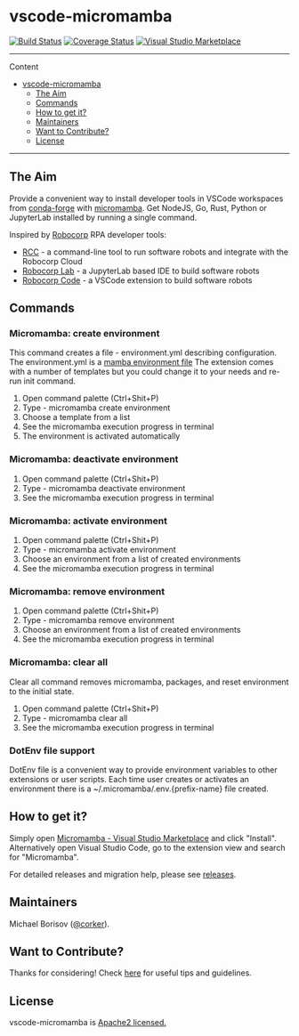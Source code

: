# vscode-micromamba 

[![Build Status](https://github.com/mamba-org/vscode-micromamba/workflows/ci/badge.svg?branch=main)](https://github.com/mamba-org/vscode-micromamba/tree/main) [![Coverage Status](https://coveralls.io/repos/github/mamba-org/vscode-micromamba/badge.svg?branch=main)](https://coveralls.io/github/mamba-org/vscode-micromamba?branch=main) [![Visual Studio Marketplace](https://img.shields.io/visual-studio-marketplace/v/corker.vscode-micromamba?color=success&label=Visual%20Studio%20Marketplace)](https://marketplace.visualstudio.com/items?itemName=corker.vscode-micromamba) 

---


Content
- [vscode-micromamba](#vscode-micromamba)
  - [The Aim](#the-aim)
  - [Commands](#commands)
  - [How to get it?](#how-to-get-it)
  - [Maintainers](#maintainers)
  - [Want to Contribute?](#want-to-contribute)
  - [License](#license)

---

## The Aim

Provide a convenient way to install developer tools in VSCode workspaces from [conda-forge](https://conda-forge.org) with [micromamba](https://mamba.readthedocs.io). Get NodeJS, Go, Rust, Python or JupyterLab installed by running a single command.


Inspired by [Robocorp](https://robocorp.com) RPA developer tools:
 - [RCC](https://robocorp.com/docs/rcc/overview) - a command-line tool to run software robots and integrate with the Robocorp Cloud
 - [Robocorp Lab](https://robocorp.com/docs/developer-tools/robocorp-lab/overview) - a JupyterLab based IDE to build software robots
 - [Robocorp Code](https://robocorp.com/docs/developer-tools/visual-studio-code/overview) - a VSCode extension to build software robots

## Commands

### Micromamba: create environment

This command creates a file - environment.yml describing configuration.
The environment.yml is a [mamba environment file](https://mamba.readthedocs.io/en/latest/micromamba.html#yaml-environment-files)
The extension comes with a number of templates but you could change it to your needs and re-run init command.

1. Open command palette (Ctrl+Shit+P)
2. Type - micromamba create environment
3. Choose a template from a list
4. See the micromamba execution progress in terminal
5. The environment is activated automatically

### Micromamba: deactivate environment

1. Open command palette (Ctrl+Shit+P)
2. Type - micromamba deactivate environment
3. See the micromamba execution progress in terminal

### Micromamba: activate environment

1. Open command palette (Ctrl+Shit+P)
2. Type - micromamba activate environment
3. Choose an environment from a list of created environments
4. See the micromamba execution progress in terminal

### Micromamba: remove environment

1. Open command palette (Ctrl+Shit+P)
2. Type - micromamba remove environment
3. Choose an environment from a list of created environments
4. See the micromamba execution progress in terminal

### Micromamba: clear all

Clear all command removes micromamba, packages, and reset environment to the initial state.

1. Open command palette (Ctrl+Shit+P)
2. Type - micromamba clear all
3. See the micromamba execution progress in terminal

### DotEnv file support

DotEnv file is a convenient way to provide environment variables to other extensions or user scripts.
Each time user creates or activates an environment there is a ~/.micromamba/.env.{prefix-name} file created.

## How to get it?

Simply open [Micromamba - Visual Studio Marketplace](https://marketplace.visualstudio.com/items?itemName=corker.vscode-micromamba) and click "Install".
Alternatively open Visual Studio Code, go to the extension view and search for "Micromamba".
 
For detailed releases and migration help, please see [releases](https://github.com/mamba-org/vscode-micromamba/releases).


## Maintainers

Michael Borisov ([@corker](https://github.com/corker)).

## Want to Contribute?

Thanks for considering! Check [here](CONTRIBUTING.md) for useful tips and guidelines.

## License

vscode-micromamba is [Apache2 licensed.](LICENSE)
